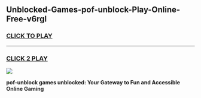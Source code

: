 
## Unblocked-Games-pof-unblock-Play-Online-Free-v6rgl
<h3>
<a href="https://premium76.site?title=pof-unblock&ref=26A">CLICK TO PLAY</a></h3>
<hr>

<h3>
<a href="https://premium76.site?title=pof-unblock&ref=26A">CLICK 2 PLAY</a>
  
</h3>

<a href="https://premium76.site?title=pof-unblock&ref=26A"><img src="https://clearcache.store/games.png"></a>


**pof-unblock games unblocked: Your Gateway to Fun and Accessible Online Gaming**

